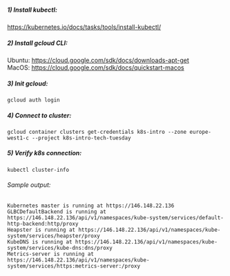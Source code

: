 ##### 1) Install kubectl:  
https://kubernetes.io/docs/tasks/tools/install-kubectl/

##### 2) Install gcloud CLI:  

Ubuntu: https://cloud.google.com/sdk/docs/downloads-apt-get  
MacOS: https://cloud.google.com/sdk/docs/quickstart-macos

##### 3) Init gcloud:
```shell script
gcloud auth login
```  

##### 4) Connect to cluster:  
```shell script
gcloud container clusters get-credentials k8s-intro --zone europe-west1-c --project k8s-intro-tech-tuesday
```   

##### 5) Verify k8s connection:
```shell script 
kubectl cluster-info
```       

###### Sample output:
```text 
Kubernetes master is running at https://146.148.22.136
GLBCDefaultBackend is running at https://146.148.22.136/api/v1/namespaces/kube-system/services/default-http-backend:http/proxy
Heapster is running at https://146.148.22.136/api/v1/namespaces/kube-system/services/heapster/proxy
KubeDNS is running at https://146.148.22.136/api/v1/namespaces/kube-system/services/kube-dns:dns/proxy
Metrics-server is running at https://146.148.22.136/api/v1/namespaces/kube-system/services/https:metrics-server:/proxy
```